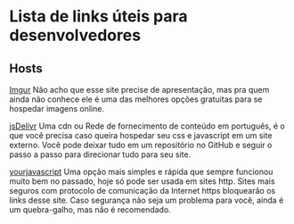 # Lista de links úteis para desenvolvedores

## Hosts

[Imgur](https://imgur.com/)
Não acho que esse site precise de apresentação, mas pra quem ainda não conhece ele é uma das melhores opções gratuitas para se hospedar imagens online.

[jsDelivr](https://www.jsdelivr.com/)
Uma cdn ou Rede de fornecimento de conteúdo em português, é o que você precisa caso queira hospedar seu css e javascript em um site externo. Você pode deixar tudo em um repositório no GitHub e seguir o passo a passo para direcionar tudo para seu site.

[yourjavascript](http://yourjavascript.com/)
Uma opção mais simples e rápida que sempre funcionou muito bem no passado, hoje só pode ser usada em sites http. Sites mais seguros com protocolo de comunicação da Internet https bloquearão os links desse site. Caso segurança não seja um problema para você, ainda é um quebra-galho, mas não é recomendado.